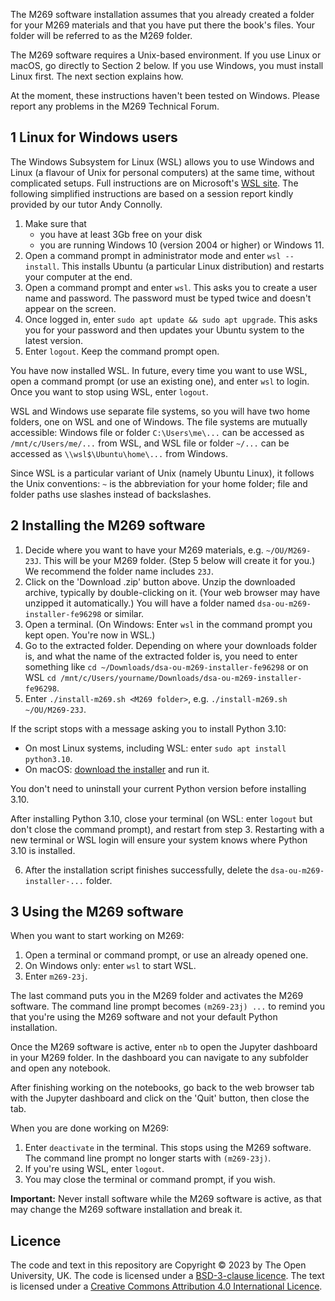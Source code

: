 The M269 software installation assumes that you already created a folder for
your M269 materials and that you have put there the book's files.
Your folder will be referred to as the M269 folder.

The M269 software requires a Unix-based environment.
If you use Linux or macOS, go directly to Section 2 below.
If you use Windows, you must install Linux first. The next section explains how.

At the moment, these instructions haven't been tested on Windows.
Please report any problems in the M269 Technical Forum.

## 1 Linux for Windows users

The Windows Subsystem for Linux (WSL) allows you to
use Windows and Linux (a flavour of Unix for personal computers)
at the same time, without complicated setups.
Full instructions are on Microsoft's
[WSL site](https://learn.microsoft.com/en-us/windows/wsl/install).
The following simplified instructions are based on a session report
kindly provided by our tutor Andy Connolly.

1. Make sure that
   - you have at least 3Gb free on your disk
   - you are running Windows 10 (version 2004 or higher) or Windows 11.
2. Open a command prompt in administrator mode and enter `wsl --install`.
   This installs Ubuntu (a particular Linux distribution) and
   restarts your computer at the end.
3. Open a command prompt and enter `wsl`.
   This asks you to create a user name and password.
   The password must be typed twice and doesn't appear on the screen.
4. Once logged in, enter `sudo apt update && sudo apt upgrade`. This asks you
   for your password and then updates your Ubuntu system to the latest version.
5. Enter `logout`. Keep the command prompt open.

You have now installed WSL. In future, every time you want to use WSL,
open a command prompt (or use an existing one), and enter `wsl` to login.
Once you want to stop using WSL, enter `logout`.

WSL and Windows use separate file systems, so you will have two home folders,
one on WSL and one of Windows. The file systems are mutually accessible:
Windows file or folder `C:\Users\me\...` can be accessed as
`/mnt/c/Users/me/...` from WSL, and
WSL file or folder `~/...` can be accessed as `\\wsl$\Ubuntu\home\...` from Windows.

Since WSL is a particular variant of Unix (namely Ubuntu Linux),
it follows the Unix conventions: `~` is the abbreviation for your home folder;
file and folder paths use slashes instead of backslashes.

## 2 Installing the M269 software

1. Decide where you want to have your M269 materials, e.g. `~/OU/M269-23J`.
   This will be your M269 folder. (Step 5 below will create it for you.)
   We recommend the folder name includes `23J`.
2. Click on the 'Download .zip' button above.
   Unzip the downloaded archive, typically by double-clicking on it.
   (Your web browser may have unzipped it automatically.)
   You will have a folder named `dsa-ou-m269-installer-fe96298` or similar.
3. Open a terminal.
   (On Windows: Enter `wsl` in the command prompt you kept open. You're now in WSL.)
4. Go to the extracted folder. Depending on where your downloads folder is,
   and what the name of the extracted folder is, you need to enter something like
   `cd ~/Downloads/dsa-ou-m269-installer-fe96298` or on WSL
   `cd /mnt/c/Users/yourname/Downloads/dsa-ou-m269-installer-fe96298`.
5. Enter `./install-m269.sh <M269 folder>`, e.g. `./install-m269.sh ~/OU/M269-23J`.

If the script stops with a message asking you to install Python 3.10:

- On most Linux systems, including WSL: enter `sudo apt install python3.10`.
- On macOS: [download the installer](https://www.python.org/ftp/python/3.10.11/python-3.10.11-macos11.pkg)
  and run it.

You don't need to uninstall your current Python version before installing 3.10.

After installing Python 3.10, close your terminal
(on WSL: enter `logout` but don't close the command prompt),
and restart from step 3.
Restarting with a new terminal or WSL login will ensure your system
knows where Python 3.10 is installed.

6. After the installation script finishes successfully,
   delete the `dsa-ou-m269-installer-...` folder.

## 3 Using the M269 software

When you want to start working on M269:

1. Open a terminal or command prompt, or use an already opened one.
2. On Windows only: enter `wsl` to start WSL.
3. Enter `m269-23j`.

The last command puts you in the M269 folder and activates the M269 software.
The command line prompt becomes `(m269-23j) ...` to remind you that
you're using the M269 software and not your default Python installation.

Once the M269 software is active, enter `nb` to open the Jupyter dashboard
in your M269 folder. In the dashboard you can navigate to any subfolder and
open any notebook.

After finishing working on the notebooks, go back to the web browser tab with
the Jupyter dashboard and click on the 'Quit' button, then close the tab.

When you are done working on M269:

1. Enter `deactivate` in the terminal. This stops using the M269 software.
   The command line prompt no longer starts with `(m269-23j)`.
2. If you're using WSL, enter `logout`.
3. You may close the terminal or command prompt, if you wish.

**Important:** Never install software while the M269 software is active,
as that may change the M269 software installation and break it.

## Licence

The code and text in this repository are
Copyright © 2023 by The Open University, UK.
The code is licensed under a [BSD-3-clause licence](LICENCE).
The text is licensed under a
[Creative Commons Attribution 4.0 International Licence](http://creativecommons.org/licenses/by/4.0).
